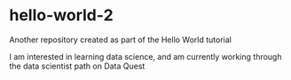 # hello-world-2
Another repository created as part of the Hello World tutorial

I am interested in learning data science, and am currently working through the data scientist path on Data Quest
